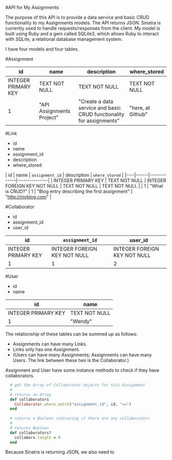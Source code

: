 #API for My Assignments

The purpose of this API is to provide a data service and basic CRUD functionality to my Assignments models.  The API returns JSON.  Sinatra is currently used to handle requests/responses from the client.  My model is built using Ruby and a gem called SQLite3, which allows Ruby to interact with SQLite, a relational database management system.

I have four models and four tables.


#Assignment

| id | name | description | where_stored |
|----|------|-------------|---------------|
| INTEGER PRIMARY KEY | TEXT NOT NULL | TEXT NOT NULL | TEXT NOT NULL |
| 1 | "API Assignments Project" | "Create a data service and basic CRUD functionality for assignments" | "here, at Github" |

#Link
 - id
 - name
 - assignment_id
 - description
 - where_stored

| id | name | `assignment_id` | description | `where_stored` |
|----|------|-------------|---------------|
| INTEGER PRIMARY KEY | TEXT NOT NULL | INTEGER FOREIGN KEY NOT NULL | TEXT NOT NULL | TEXT NOT NULL |
| 1 | "What is CRUD?" | 1 | "Blog entry describing the first assignment" | "http://myblog.com" |

#Collaborator
 - id
 - assignment_id
 - user_id

| id | `assignment_id` | user_id |
|----|------|-------------|
| INTEGER PRIMARY KEY | INTEGER FOREIGN KEY NOT NULL | INTEGER FOREIGN KEY NOT NULL |
| 1 | 1 | 2|


#User
 - id
 - name
 
 | id | name |
 |----|------|
 | INTEGER PRIMARY KEY | TEXT NOT NULL |
 | 1 | "Wendy"

The relationship of these tables can be summed up as follows:

 - Assignments can have many Links.
 - Links only has one Assignment.
 - (Users can have many Assignments; Assignments can have many Users.  The link between these two is the Collaborator.)

Assignment and User have some instance methods to check if they have collaborators.

```ruby
  # get the Array of Collaborator objects for this Assignment
  #
  # returns an Array
  def collaborators
    Collaborator.where_match("assignment_id", id, "==")
  end
  
  # returns a Boolean indicating if there are any collaborators
  #
  # returns Boolean
  def collaborators?
    collabors.length > 0
  end
```

Because Sinatra is returning JSON, we also need to 